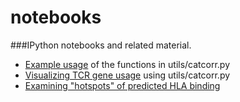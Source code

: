notebooks
=========

###IPython notebooks and related material.

* [Example usage](http://nbviewer.ipython.org/github/agartland/notebooks/blob/master/catcorr_example.ipynb) of the functions in utils/catcorr.py
* [Visualizing TCR gene usage](http://nbviewer.ipython.org/github/agartland/notebooks/blob/master/tcr_diversity.ipynb) using utils/catcorr.py
* [Examining "hotspots" of predicted HLA binding](http://nbviewer.ipython.org/github/agartland/notebooks/blob/master/epitope_hotspot.ipynb)